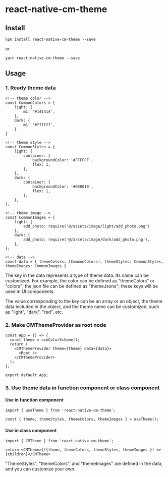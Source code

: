 # react-native-cm-theme

## Install

`npm install react-native-cm-theme --save`

or

`yarn react-native-cm-theme --save`

## Usage

### 1. Ready theme data

```
<!-- theme color -->
const CommonColors = {
    light: {
        m1: '#141414',
    },
    dark: {
        m1: '#ffffff',
    }
}

<!-- theme style -->
const CommonStyles = {
    light: {
        container: {
            backgroundColor: '#FFFFFF',
            flex: 1,
        },
    },
    dark: {
        container: {
            backgroundColor: '#080618',
            flex: 1,
        },
    },
};

<!-- theme image -->
const CommonImages = {
    light: {
        add_photo: require('@/assets/image/light/add_photo.png')
    },
    dark: {
        add_photo: require('@/assets/image/dark/add_photo.png'),
    },
};

<!-- data -->
const data = { themeColors: [CommonColors], themeStyles: CommonStyles, themeImages: CommonImages }
```

The key in the data represents a type of theme data. Its name can be customized. For example, the color can be defined as "themeColors" or "colors"; the json file can be defined as "themeJsons"; these keys will be used in UI components.

The value corresponding to the key can be an array or an object, the theme data included in the object, and the theme name can be customized, such as "light", "dark", "red", etc.

### 2. Make CMThemeProvider as root node

```
const App = () => {
  const theme = useColorScheme();
  return (
    <CMThemeProvider theme={theme} data={data}>
      <Root />
    </CMThemeProvider>
  );
};

export default App;
```

### 3. Use theme data in function component or class component

#### Use in function component

```
import { useTheme } from 'react-native-cm-theme';

const { theme, themeStyles, themeColors, themeImages } = useTheme();
```

#### Use in class component

```
import { CMTheme } from 'react-native-cm-theme';

return <CMTheme>{({theme, themeColors, themeStyles, themeImages }) => {children}</CMTheme>
```

"ThemeStyles", "themeColors", and "themeImages" are defined in the data, and you can customize your own.